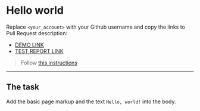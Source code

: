 # Hello world
Replace `<your_account>` with your Github username and copy the links to Pull Request description:
- [DEMO LINK](https://TanyaS133.github.io/layout_hello-world/)
- [TEST REPORT LINK](https://TanyaS133.github.io/layout_hello-world/report/html_report/)

> Follow [this instructions](https://mate-academy.github.io/layout_task-guideline/#how-to-solve-the-layout-tasks-on-github)
___

## The task 
Add the basic page markup and the text `Hello, world!` into the body.
